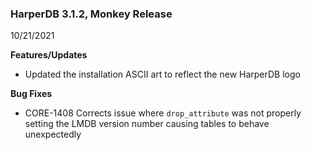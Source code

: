 ### HarperDB 3.1.2, Monkey Release

10/21/2021

**Features/Updates**

- Updated the installation ASCII art to reflect the new HarperDB logo

**Bug Fixes**

- CORE-1408 Corrects issue where `drop_attribute` was not properly setting the LMDB version number causing tables to behave unexpectedly
